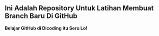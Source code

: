 ## Ini Adalah Repository Untuk Latihan Membuat Branch Baru Di GitHub
**Belajar GitHub di Dicoding itu Seru Lo!**
